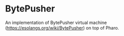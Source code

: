 # BytePusher
An implementation of BytePusher virtual machine (https://esolangs.org/wiki/BytePusher) on top of Pharo.
